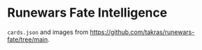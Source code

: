 # Runewars Fate Intelligence

`cards.json` and images from https://github.com/takras/runewars-fate/tree/main.